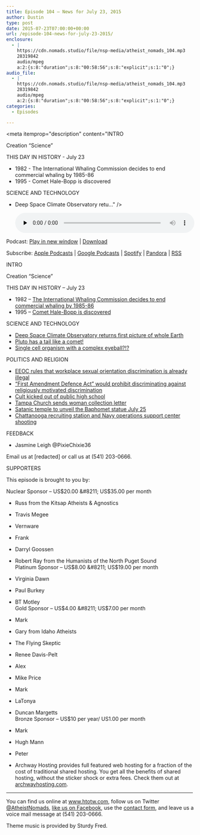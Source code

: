 ```yaml
---
title: Episode 104 – News for July 23, 2015
author: Dustin
type: post
date: 2015-07-23T07:00:00+00:00
url: /episode-104-news-for-july-23-2015/
enclosure:
  - |
    https://cdn.nomads.studio/file/nsp-media/atheist_nomads_104.mp3
    28319842
    audio/mpeg
    a:2:{s:8:"duration";s:8:"00:58:56";s:8:"explicit";s:1:"0";}
audio_file:
  - |
    https://cdn.nomads.studio/file/nsp-media/atheist_nomads_104.mp3
    28319842
    audio/mpeg
    a:2:{s:8:"duration";s:8:"00:58:56";s:8:"explicit";s:1:"0";}
categories:
  - Episodes

---
```

<div itemscope itemtype="http://schema.org/AudioObject">
  <meta itemprop="name" content="Episode 104 &#8211; News for July 23, 2015" />
  
  <meta itemprop="uploadDate" content="2015-07-23T01:00:00-06:00" />
  
  <meta itemprop="encodingFormat" content="audio/mpeg" />
  
  <meta itemprop="duration" content="PT58M56S" />
  
  <meta itemprop="description" content="INTRO

Creation “Science”

THIS DAY IN HISTORY - July 23

* 1982 - The International Whaling Commission decides to end commercial whaling by 1985-86
* 1995 - Comet Hale-Bopp is discovered

SCIENCE AND TECHNOLOGY

* Deep Space Climate Observatory retu..." />
  
  <meta itemprop="contentUrl" content="https://dts.podtrac.com/redirect.mp3/cdn.nomads.studio/file/nsp-media/atheist_nomads_104.mp3" />
  
  <meta itemprop="contentSize" content="27.0" />
  </p> 
  
  <div class="powerpress_player" id="powerpress_player_8361">
    <audio class="wp-audio-shortcode" id="audio-5132-105" preload="none" style="width: 100%;" controls="controls"><source type="audio/mpeg" src="https://dts.podtrac.com/redirect.mp3/cdn.nomads.studio/file/nsp-media/atheist_nomads_104.mp3?_=105" /><a href="https://dts.podtrac.com/redirect.mp3/cdn.nomads.studio/file/nsp-media/atheist_nomads_104.mp3">https://dts.podtrac.com/redirect.mp3/cdn.nomads.studio/file/nsp-media/atheist_nomads_104.mp3</a></audio>
  </div>
</div>

<p class="powerpress_links powerpress_links_mp3">
  Podcast: <a href="https://dts.podtrac.com/redirect.mp3/cdn.nomads.studio/file/nsp-media/atheist_nomads_104.mp3" class="powerpress_link_pinw" target="_blank" title="Play in new window" onclick="return powerpress_pinw('https://htotw.com/?powerpress_pinw=5132-podcast');" rel="nofollow">Play in new window</a> | <a href="https://dts.podtrac.com/redirect.mp3/cdn.nomads.studio/file/nsp-media/atheist_nomads_104.mp3" class="powerpress_link_d" title="Download" rel="nofollow" download="atheist_nomads_104.mp3">Download</a>
</p>

<p class="powerpress_links powerpress_subscribe_links">
  Subscribe: <a href="https://podcasts.apple.com/us/podcast/humanists-take-on-the-world/id530050098?mt=2&ls=1" class="powerpress_link_subscribe powerpress_link_subscribe_itunes" target="_blank" title="Subscribe on Apple Podcasts" rel="nofollow">Apple Podcasts</a> | <a href="https://www.google.com/podcasts?feed=aHR0cDovL2F0aGVpc3Rub21hZHMubGlic3luLmNvbS9yc3M%3D" class="powerpress_link_subscribe powerpress_link_subscribe_googleplay" target="_blank" title="Subscribe on Google Podcasts" rel="nofollow">Google Podcasts</a> | <a href="https://open.spotify.com/show/3LzK2xZGike6Tc1GEMtMbr?si=LieN9SNuTpq96smuaUsH8A" class="powerpress_link_subscribe powerpress_link_subscribe_spotify" target="_blank" title="Subscribe on Spotify" rel="nofollow">Spotify</a> | <a href="https://www.pandora.com/podcast/atheist-nomads/PC:10122?corr=62071012&part=ug" class="powerpress_link_subscribe powerpress_link_subscribe_pandora" target="_blank" title="Subscribe on Pandora" rel="nofollow">Pandora</a> | <a href="https://htotw.com/feed/podcast/" class="powerpress_link_subscribe powerpress_link_subscribe_rss" target="_blank" title="Subscribe via RSS" rel="nofollow">RSS</a>
</p>

INTRO

Creation “Science”

THIS DAY IN HISTORY &#8211; July 23

* 1982 &#8211; <a href="https://en.wikipedia.org/wiki/International_Whaling_Commission#1982_moratorium" target="_blank" rel="noopener">The International Whaling Commission decides to end commercial whaling by 1985-86</a>  
* 1995 &#8211; <a href="http://www.space.com/19931-hale-bopp.html" target="_blank" rel="noopener">Comet Hale-Bopp is discovered</a>

SCIENCE AND TECHNOLOGY

* <a href="http://www.nasa.gov/topics/earth/images/index.html?id=366844" target="_blank" rel="noopener">Deep Space Climate Observatory returns first picture of whole Earth</a>  
* <a href="http://www.nasa.gov/nh/pluto-wags-its-tail" target="_blank" rel="noopener">Pluto has a tail like a comet!</a>  
* <a href="http://phenomena.nationalgeographic.com/2015/07/02/single-celled-creature-has-eye-made-of-domesticated-microbes/" target="_blank" rel="noopener">Single cell organism with a complex eyeball?!?</a>

POLITICS AND RELIGION

* <a href="http://www.slate.com/blogs/outward/2015/07/16/sexual_orientation_discrimination_at_work_eeoc_says_it_s_illegal_under_federal.html?wpsrc=sh_all_dt_tw_top" target="_blank" rel="noopener">EEOC rules that workplace sexual orientation discrimination is already illegal</a>  
* <a href="http://www.huffingtonpost.com/entry/first-amendment-defense-act_55a7ffe6e4b04740a3df4ca1?ncid=fcbklnkushpmg00000013&section=politics" target="_blank" rel="noopener">“First Amendment Defence Act” would prohibit discriminating against religiously motivated discrimination</a>  
* <a href="http://tucson.com/news/local/controversial-church-is-without-a-home/article_98c54dc2-0c7c-57d0-8ce0-0dfbac147c37.html" target="_blank" rel="noopener">Cult kicked out of public high school</a>  
* <a href="http://www.abcactionnews.com/news/hillsborough-regional-news/church-members-complain-about-collection-notices" target="_blank" rel="noopener">Tampa Church sends woman collection letter</a>  
* <a href="http://www.patheos.com/blogs/friendlyatheist/2015/07/14/the-satanic-temples-baphomet-statue-unveiling-marred-by-threats/" target="_blank" rel="noopener">Satanic temple to unveil the Baphomet statue July 25</a>  
* <a href="http://www.cnn.com/2015/07/20/us/tennessee-naval-reserve-shooting/" target="_blank" rel="noopener">Chattanooga recruiting station and Navy operations support center shooting</a>

FEEDBACK

* Jasmine Leigh @PixieChixie36

Email us at [redacted] or call us at (541) 203-0666.

SUPPORTERS

This episode is brought to you by:

Nuclear Sponsor &#8211; US$20.00 &#8211; US$35.00 per month  
* Russ from the Kitsap Atheists & Agnostics  
* Travis Megee  
* Vernware  
* Frank  
* Darryl Goossen  
* Robert Ray from the Humanists of the North Puget Sound  
Platinum Sponsor &#8211; US$8.00 &#8211; US$19.00 per month  
* Virginia Dawn  
* Paul Burkey  
* BT Motley  
Gold Sponsor &#8211; US$4.00 &#8211; US$7.00 per month  
* Mark  
* Gary from Idaho Atheists  
* The Flying Skeptic  
* Renee Davis-Pelt  
* Alex  
* Mike Price  
* Mark  
* LaTonya  
* Duncan Margetts  
Bronze Sponsor &#8211; US$10 per year/ US1.00 per month  
* Mark  
* Hugh Mann  
* Peter

* Archway Hosting provides full featured web hosting for a fraction of the cost of traditional shared hosting. You get all the benefits of shared hosting, without the sticker shock or extra fees. Check them out at <a href="http://archwayhosting.com/" target="_blank" rel="noopener">archwayhosting.com</a>.

<hr width="500" />

You can find us online at <a href="https://www.htotw.com/" target="_blank" rel="noopener">www.htotw.com</a>, follow us on Twitter <a href="https://htotw.com/twitter" target="_blank" rel="noopener">@AtheistNomads</a>, <a href="https://htotw.com/facebook" target="_blank" rel="noopener">like us on Facebook</a>, use the [contact form](https://htotw.com/contact), and leave us a voice mail message at (541) 203-0666.

Theme music is provided by Sturdy Fred.